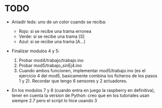 # TODO

- Aniadir leds: uno de un color cuando se reciba:
	- Rojo: si se recibe una trama erronea
	- Verde: si se recibe una trama [S]
	- Azul: si se recibe una trama [A...]


- Finalizar modulos 4 y 5:
  1. Probar mod4/trabajo/trabajo.ino
  2. Probar mod5/trabajo_sinEj4.ino
  3. Cuando ambos funcionen, implementar mod5/trabajo.ino (es el ejercicio 4 del mod5, basicamente combina los ficheros de los pasos 1 y 2). Recordar que tengo 6 sensores y 2 actuadores.


- En los modulos 7 y 8 (cuando entra en juego la raspberry en definitiva), tener en cuenta la version de Python: creo que en los tutoriales usan siempre 2.7 pero el script lo hice usando 3
